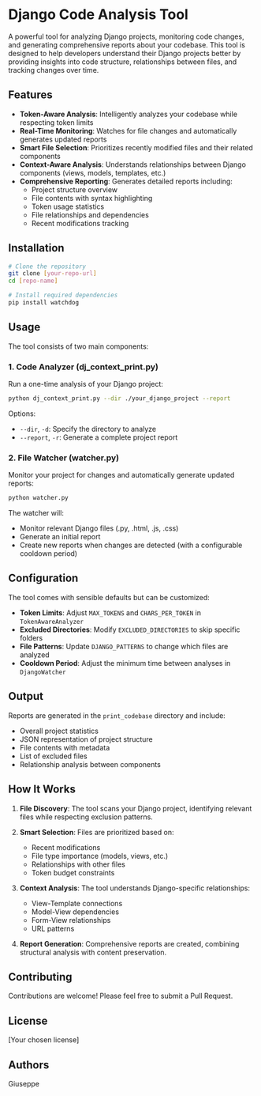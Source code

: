 # Django Code Analysis Tool

A powerful tool for analyzing Django projects, monitoring code changes, and generating comprehensive reports about your codebase. This tool is designed to help developers understand their Django projects better by providing insights into code structure, relationships between files, and tracking changes over time.

## Features

- **Token-Aware Analysis**: Intelligently analyzes your codebase while respecting token limits
- **Real-Time Monitoring**: Watches for file changes and automatically generates updated reports
- **Smart File Selection**: Prioritizes recently modified files and their related components
- **Context-Aware Analysis**: Understands relationships between Django components (views, models, templates, etc.)
- **Comprehensive Reporting**: Generates detailed reports including:
  - Project structure overview
  - File contents with syntax highlighting
  - Token usage statistics
  - File relationships and dependencies
  - Recent modifications tracking

## Installation

```bash
# Clone the repository
git clone [your-repo-url]
cd [repo-name]

# Install required dependencies
pip install watchdog
```

## Usage

The tool consists of two main components:

### 1. Code Analyzer (dj_context_print.py)

Run a one-time analysis of your Django project:

```bash
python dj_context_print.py --dir ./your_django_project --report
```

Options:
- `--dir`, `-d`: Specify the directory to analyze
- `--report`, `-r`: Generate a complete project report

### 2. File Watcher (watcher.py)

Monitor your project for changes and automatically generate updated reports:

```bash
python watcher.py
```

The watcher will:
- Monitor relevant Django files (.py, .html, .js, .css)
- Generate an initial report
- Create new reports when changes are detected (with a configurable cooldown period)

## Configuration

The tool comes with sensible defaults but can be customized:

- **Token Limits**: Adjust `MAX_TOKENS` and `CHARS_PER_TOKEN` in `TokenAwareAnalyzer`
- **Excluded Directories**: Modify `EXCLUDED_DIRECTORIES` to skip specific folders
- **File Patterns**: Update `DJANGO_PATTERNS` to change which files are analyzed
- **Cooldown Period**: Adjust the minimum time between analyses in `DjangoWatcher`

## Output

Reports are generated in the `print_codebase` directory and include:
- Overall project statistics
- JSON representation of project structure
- File contents with metadata
- List of excluded files
- Relationship analysis between components

## How It Works

1. **File Discovery**: The tool scans your Django project, identifying relevant files while respecting exclusion patterns.

2. **Smart Selection**: Files are prioritized based on:
   - Recent modifications
   - File type importance (models, views, etc.)
   - Relationships with other files
   - Token budget constraints

3. **Context Analysis**: The tool understands Django-specific relationships:
   - View-Template connections
   - Model-View dependencies
   - Form-View relationships
   - URL patterns

4. **Report Generation**: Comprehensive reports are created, combining structural analysis with content preservation.

## Contributing

Contributions are welcome! Please feel free to submit a Pull Request.

## License

[Your chosen license]

## Authors

Giuseppe
